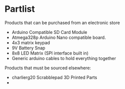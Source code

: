 # Partlist
Products that can be purchased from an electronic store
- Arduino Compatible SD Card Module
- Atmega328p Arduino Nano compatible board.
- 4x3 matrix keypad
- 9V Battery Snap
- 8x8 LED Matrix (SPI interface built in)
- Generic arduino cables to hold everything together

Products that must be sourced elsewhere:
- charlierg20 Scrabblepad 3D Printed Parts
- 
